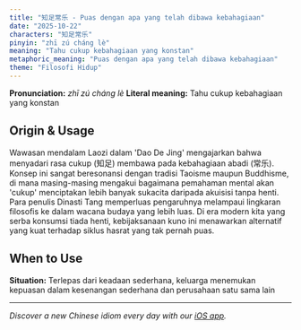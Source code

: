 ```yaml
---
title: "知足常乐 - Puas dengan apa yang telah dibawa kebahagiaan"
date: "2025-10-22"
characters: "知足常乐"
pinyin: "zhī zú cháng lè"
meaning: "Tahu cukup kebahagiaan yang konstan"
metaphoric_meaning: "Puas dengan apa yang telah dibawa kebahagiaan"
theme: "Filosofi Hidup"
---
```


**Pronunciation:** *zhī zú cháng lè*
**Literal meaning:** Tahu cukup kebahagiaan yang konstan

## Origin & Usage

Wawasan mendalam Laozi dalam 'Dao De Jing' mengajarkan bahwa menyadari rasa cukup (知足) membawa pada kebahagiaan abadi (常乐). Konsep ini sangat beresonansi dengan tradisi Taoisme maupun Buddhisme, di mana masing-masing mengakui bagaimana pemahaman mental akan 'cukup' menciptakan lebih banyak sukacita daripada akuisisi tanpa henti. Para penulis Dinasti Tang memperluas pengaruhnya melampaui lingkaran filosofis ke dalam wacana budaya yang lebih luas. Di era modern kita yang serba konsumsi tiada henti, kebijaksanaan kuno ini menawarkan alternatif yang kuat terhadap siklus hasrat yang tak pernah puas.

## When to Use

**Situation:** Terlepas dari keadaan sederhana, keluarga menemukan kepuasan dalam kesenangan sederhana dan perusahaan satu sama lain

---

*Discover a new Chinese idiom every day with our [iOS app](https://apps.apple.com/us/app/daily-chinese-idioms/id6740611324).*
